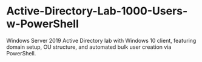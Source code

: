 # Active-Directory-Lab-1000-Users-w-PowerShell
Windows Server 2019 Active Directory lab with Windows 10 client, featuring domain setup, OU structure, and automated bulk user creation via PowerShell. 
